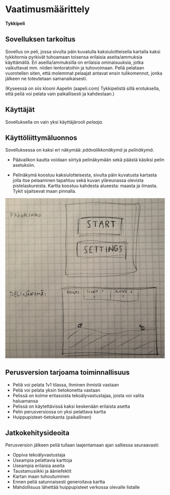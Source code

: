 # Vaatimusmäärittely

**Tykkipeli**


## Sovelluksen tarkoitus

Sovellus on peli, jossa sivulta päin kuvatulla kaksiuloitteisella kartalla kaksi tykkitornia pyrkivät tuhoamaan toisensa erilaisia aseita/ammuksia käyttämällä. Eri aseilla/ammuksilla on erilaisia ominaisuuksia, jotka vaikuttavat mm. niiden lentoratoihin ja tuhovoimaan. Peliä pelataan vuorotellen siten, että molemmat pelaajat antavat ensin tulikomennot, jonka jälkeen ne toteutetaan samanaikaisesti.

(Kyseessä on siis klooni Aapelin (aapeli.com) Tykkipelistä sillä erotuksella, että peliä voi pelata vain paikallisesti ja kahdestaan.)


## Käyttäjät

Sovelluksella on vain yksi käyttäjärooli *pelaaja*.


## Käyttöliittymäluonnos

Sovelluksessa on kaksi eri näkymää: *päävalikkonäkymä* ja *pelinäkymä*.

* Päävalikon kautta voidaan siirtyä pelinäkymään sekä päästä käsiksi pelin asetuksiin.

* Pelinäkymä koostuu kaksiulotteisesta, sivulta päin kuvatusta kartasta jolla itse pelaaminen tapahtuu sekä kuvan yläreunassa olevista pistelaskureista. Kartta koostuu kahdesta alueesta: maasta ja ilmasta. Tykit sijaitsevat maan pinnalla.


<img src="https://raw.githubusercontent.com/oskarioskari/otm-harjoitustyo/master/dokumentointi/kuvat/vaatimusmaarittely.jpg" width="750">


## Perusversion tarjoama toiminnallisuus

* Peliä voi pelata 1v1 tilassa, ihminen ihmistä vastaan
* Peliä voi pelata yksin tietokonetta vastaan
* Pelissä on kolme eritasoista tekoälyvastustajaa, joista voi valita haluamansa
* Pelissä on käytettävissä kaksi keskenään erilaista asetta
* Pelin perusversiossa on yksi pelattava kartta
* Huippupisteet-tietokanta (paikallinen)


## Jatkokehitysideoita

Perusversion jälkeen peliä tullaan laajentamaan ajan salliessa seuraavasti:

* Oppiva tekoälyvastustaja
* Useampia pelattavia karttoja
* Useampia erilaisia aseita
* Taustamusiikki ja ääniefektit
* Kartan maan tuhoutuminen
* Ennen peliä satunnaisesti generoitava kartta
* Mahdollisuus lähettää huippupisteet verkossa olevalle listalle
